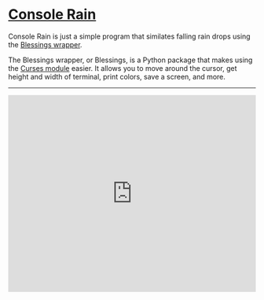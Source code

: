 # [Console Rain](https://repl.it/@BD103/Rain?embed=1)

Console Rain is just a simple program that similates falling rain drops using the [Blessings wrapper](https://github.com/erikrose/blessings).

The Blessings wrapper, or Blessings, is a Python package that makes using the [Curses module](https://docs.python.org/3/library/curses.html) easier. It allows you to move around the cursor, get height and width of terminal, print colors, save a screen, and more.

---

<iframe height="400px" width="100%" src="https://repl.it/@BD103/Rain?lite=true" scrolling="no" frameborder="no" allowtransparency="true" allowfullscreen="true" sandbox="allow-forms allow-pointer-lock allow-popups allow-same-origin allow-scripts allow-modals"></iframe>